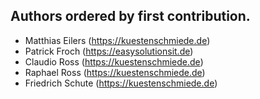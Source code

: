 ## Authors ordered by first contribution.

- Matthias Eilers (https://kuestenschmiede.de)
- Patrick Froch (https://easysolutionsit.de)
- Claudio Ross (https://kuestenschmiede.de)
- Raphael Ross (https://kuestenschmiede.de)
- Friedrich Schute (https://kuestenschmiede.de)